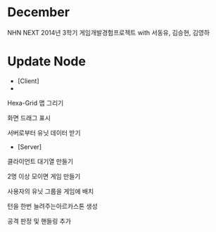 December
========

NHN NEXT 2014년 3학기 게임개발경험프로젝트 with 서동유, 김승현, 김영하

Update Node
========
* [Client]
* 
Hexa-Grid 맵 그리기

화면 드래그 표시

서버로부터 유닛 데이터 받기

* [Server]

클라이언트 대기열 만들기

2명 이상 모이면 게임 만들기

사용자의 유닛 그룹을 게임에 배치

턴을 한번 늘려주는아르카스톤 생성

공격 판정 및 핸들링 추가
